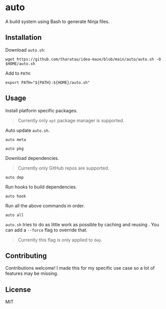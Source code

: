 # auto

A build system using Bash to generate Ninja files.

## Installation

Download `auto.sh`:
```shell
wget https://github.com/tharatau/idea-maze/blob/main/auto/auto.sh -O $HOME/auto.sh
```

Add to `PATH`:
```shell
export PATH="${PATH}:${HOME}/auto.sh"
```

## Usage

Install platform specific packages.

> Currently only `apt` package manager is supported.

Auto update `auto.sh`.

```shell
auto meta
```

```shell
auto pkg
```

Download dependencies.

> Currently only GitHub repos are supported.

```shell
auto dep
```

Run hooks to build dependencies.

```shell
auto hook
```

Run all the above commands in order.

```shell
auto all
```

`auto.sh` tries to do as little work as possible by caching and reusing . You can add a `--force` flag to override that.

> Currently this flag is only applied to `dep`.

## Contributing

Contributions welcome! I made this for my specific use case so a lot of features may be missing.

## License

MIT
